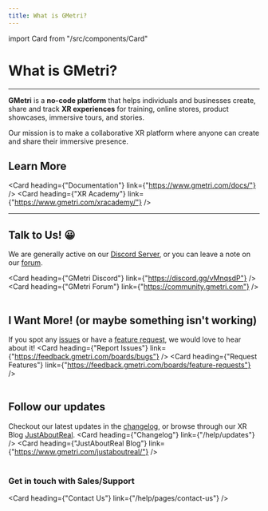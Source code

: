 ```yaml
---
title: What is GMetri?
---
```

import Card from "/src/components/Card"

# What is GMetri?

--- 

**GMetri** is a **no-code platform** that helps individuals and businesses create, share and track **XR experiences** for training, online stores, product showcases, immersive tours, and stories.

Our mission is to make a collaborative XR platform where anyone can create and share their immersive presence.

## Learn More

<Card heading={"Documentation"} link={"https://www.gmetri.com/docs/"} />
<Card heading={"XR Academy"} link={"https://www.gmetri.com/xracademy/"} />

---

## Talk to Us! 😀

We are generally active on our [Discord Server](https://discord.gg/vMnqsdP), or you can leave a note on our [forum](https://community.gmetri.com).

<Card heading={"GMetri Discord"} link={"https://discord.gg/vMnqsdP"} /> <Card heading={"GMetri Forum"} link={"https://community.gmetri.com"} />
<br /><br />

## I Want More! (or maybe something isn't working)

If you spot any [issues](https://feedback.gmetri.com/boards/bugs) or have a [feature request](https://feedback.gmetri.com/boards/feature-requests), we would love to hear about it!
<Card heading={"Report Issues"} link={"https://feedback.gmetri.com/boards/bugs"} />
<Card heading={"Request Features"} link={"https://feedback.gmetri.com/boards/feature-requests"} />
<br /><br />

## Follow our updates

Checkout our latest updates in the [changelog](/help/updates), or browse through our XR Blog [JustAboutReal](https://www.gmetri.com/justaboutreal/).
<Card heading={"Changelog"} link={"/help/updates"} /> <Card heading={"JustAboutReal Blog"} link={"https://www.gmetri.com/justaboutreal/"} />
<br /><br />

### Get in touch with Sales/Support

<Card heading={"Contact Us"} link={"/help/pages/contact-us"} />
